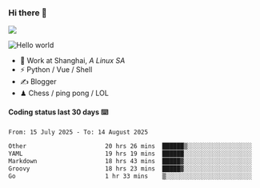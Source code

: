 ### Hi there 👋
![](https://komarev.com/ghpvc/?username=Xuhandsome)


<img src="https://github-readme-stats.vercel.app/api?username=XuHandsome&show_icons=true&theme=merko" alt="Hello world">

<br/>

- 🍻  Work at Shanghai, _A Linux SA_
- ⚡  Python / Vue / Shell
- ✍️  Blogger
- ♟  Chess / ping pong / LOL

#### Coding status last 30 days ⌨️

<!--START_SECTION:waka-->

```txt
From: 15 July 2025 - To: 14 August 2025

Other                      20 hrs 26 mins  ██████▒░░░░░░░░░░░░░░░░░░   25.29 %
YAML                       19 hrs 19 mins  ██████░░░░░░░░░░░░░░░░░░░   23.91 %
Markdown                   18 hrs 43 mins  █████▓░░░░░░░░░░░░░░░░░░░   23.17 %
Groovy                     18 hrs 23 mins  █████▓░░░░░░░░░░░░░░░░░░░   22.76 %
Go                         1 hr 33 mins    ▒░░░░░░░░░░░░░░░░░░░░░░░░   01.93 %
```

<!--END_SECTION:waka-->
